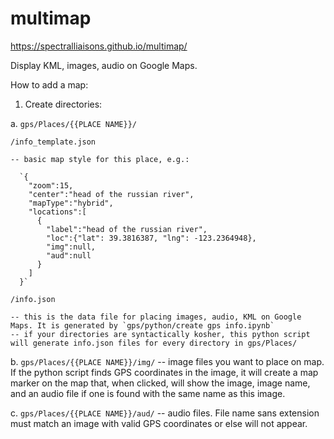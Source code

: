 # multimap
https://spectralliaisons.github.io/multimap/

Display KML, images, audio on Google Maps.

How to add a map:


1. Create directories:


a. `gps/Places/{{PLACE NAME}}/`

  `/info_template.json`
  
    -- basic map style for this place, e.g.:
    
      `{
        "zoom":15,
        "center":"head of the russian river",
        "mapType":"hybrid",
        "locations":[
          {
            "label":"head of the russian river",
            "loc":{"lat": 39.3816387, "lng": -123.2364948},
            "img":null,
            "aud":null
          }
        ]
      }`
  `/info.json`
  
    -- this is the data file for placing images, audio, KML on Google Maps. It is generated by `gps/python/create gps info.ipynb`
    -- if your directories are syntactically kosher, this python script will generate info.json files for every directory in gps/Places/


b. `gps/Places/{{PLACE NAME}}/img/`
  -- image files you want to place on map. If the python script finds GPS coordinates in the image, it will create a map marker on the map that, when clicked, will show the image, image name, and an audio file if one is found with the same name as this image.


c. `gps/Places/{{PLACE NAME}}/aud/`
  -- audio files. File name sans extension must match an image with valid GPS coordinates or else will not appear.
